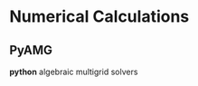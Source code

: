 Numerical Calculations
======================

PyAMG
-----
__python__
algebraic multigrid solvers  
